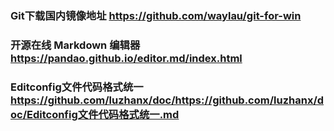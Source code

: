 ### Git下载国内镜像地址         https://github.com/waylau/git-for-win

### 开源在线 Markdown 编辑器    https://pandao.github.io/editor.md/index.html

### Editconfig文件代码格式统一  https://github.com/luzhanx/doc/https://github.com/luzhanx/doc/Editconfig文件代码格式统一.md
